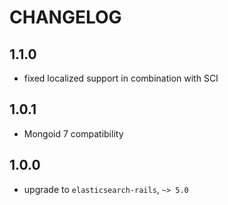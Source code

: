 # CHANGELOG

## 1.1.0

* fixed localized support in combination with SCI

## 1.0.1

* Mongoid 7 compatibility

## 1.0.0

* upgrade to `elasticsearch-rails`, `~> 5.0`
